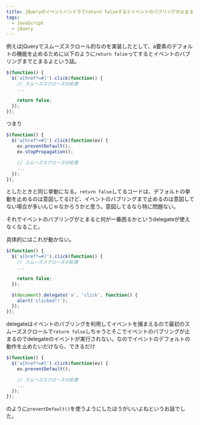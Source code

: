 ```yaml
---
title: jQueryのイベントハンドラでreturn falseするとイベントのバブリングが止まる
tags:
  - JavaScript
  - jQuery
---
```


例えばjQueryでスムーズスクロール的なのを実装したとして、a要素のデフォルトの機能を止めるために以下のように`return false`ってするとイベントのバブリングまでとまるよという話。

```javascript
$(function() {
  $('a[href*=#]').click(function() {
    // スムーズスクローズの処理
    ...

    return false;
  });
});
```

つまり

```javascript
$(function() {
  $('a[href*=#]').click(function(ev) {
    ev.preventDefault();
    ev.stopPropagation();

    // スムーズスクローズの処理
    ...
  });
});
```

としたときと同じ挙動になる。`return false`してるコードは、デフォルトの挙動を止めるのは意図してるけど、イベントのバブリングまで止めるのは意図してない場合が多いんじゃなかろうかと思う。意図してるなら特に問題ない。

それでイベントのバブリングがとまると何が一番困るかというdelegateが使えなくなること。

具体的にはこれが動かない。

```javascript
$(function() {
  $('a[href*=#]').click(function() {
    // スムーズスクローズの処理
    ...

    return false;
  });

  $(document).delegate('a', 'click', function() {
    alert('clicked!!');
  });
});
```

delegateはイベントのバブリングを利用してイベントを捕まえるので最初のスムーズスクロールで`return false`しちゃうとそこでイベントのバブリングが止まるのでdelegateのイベントが実行されない。なのでイベントのデフォルトの動作を止めたいだけなら、できるだけ

```javascript
$(function() {
  $('a[href*=#]').click(function(ev) {
    ev.preventDefault();

    // スムーズスクロースの処理
    ...
  });
});
```

のように`preventDefault()`を使うようにしたほうがいいよねというお話でした。
